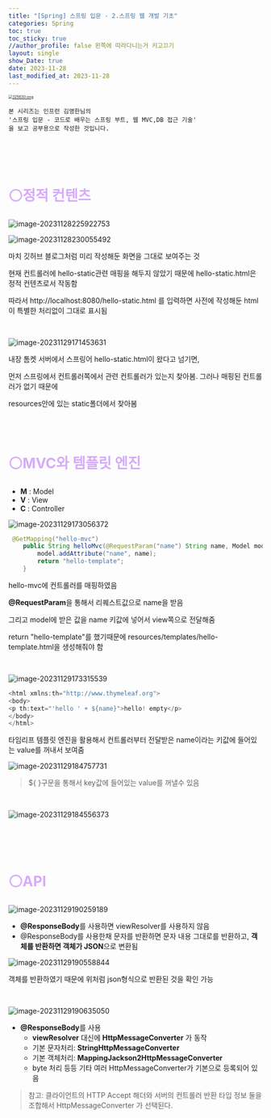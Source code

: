 ```yaml
---
title: "[Spring] 스프링 입문 - 2.스프링 웹 개발 기초"
categories: Spring
toc: true
toc_sticky: true
//author_profile: false 왼쪽에 따라다니는거 키고끄기
layout: single
show_Date: true
date: 2023-11-28
last_modified_at: 2023-11-28
---
```


<a href="https://www.inflearn.com/course/%EC%8A%A4%ED%94%84%EB%A7%81-%EC%9E%85%EB%AC%B8-%EC%8A%A4%ED%94%84%EB%A7%81%EB%B6%80%ED%8A%B8" target="_blank">
  <img src="./../../assets/images/2023-11-23-VLSM/325630-eng.png" alt="325630-eng" style="zoom: 50%;" />
</a>

```
본 시리즈는 인프런 김영한님의
'스프링 입문 - 코드로 배우는 스프링 부트, 웹 MVC,DB 접근 기술'
을 보고 공부용으로 작성한 것입니다.
```

<br>

<br>

<br>

# <span style="color: #D6ABFA;">⚪정적 컨텐츠</span>

![image-20231128225922753](./../../assets/images/2023-11-28-SpringWebDevBasic/image-20231128225922753.png)

![image-20231128230055492](./../../assets/images/2023-11-28-SpringWebDevBasic/image-20231128230055492.png)

마치 깃허브 블로그처럼 미리 작성해둔 화면을 그대로 보여주는 것

현재 컨트롤러에 hello-static관련 매핑을 해두지 않았기 때문에 hello-static.html은 정적 컨텐츠로서 작동함

따라서 http://localhost:8080/hello-static.html 를 입력하면 사전에 작성해둔 html이 특별한 처리없이 그대로 표시됨

<br>

![image-20231129171453631](./../../assets/images/2023-11-28-SpringWebDevBasic/image-20231129171453631.png)

내장 톰켓 서버에서 스프링어 hello-static.html이 왔다고 넘기면, 

먼저 스프링에서 컨트롤러쪽에서 관련 컨트롤러가 있는지 찾아봄. 그러나 매핑된 컨트롤러가 없기 때문에

resources안에 있는 static폴더에서 찾아봄

<br>

<br>

# <span style="color: #D6ABFA;">⚪MVC와 템플릿 엔진</span>

- **M** : Model
- **V** : View
- **C** : Controller

![image-20231129173056372](./../../assets/images/2023-11-28-SpringWebDevBasic/image-20231129173056372.png)

```java
 @GetMapping("hello-mvc")
    public String helloMvc(@RequestParam("name") String name, Model model) {
        model.addAttribute("name", name);
        return "hello-template";
    }
```

hello-mvc에 컨트롤러를 매핑하였음

**@RequestParam**을 통해서 리퀘스트값으로 name을 받음

그리고 model에 받은 값을 name 키값에 넣어서 view쪽으로 전달해줌

return "hello-template"를 했기때문에 resources/templates/hello-template.html을 생성해줘야 함

<br>

![image-20231129173315539](./../../assets/images/2023-11-28-SpringWebDevBasic/image-20231129173315539.png)

```java
<html xmlns:th="http://www.thymeleaf.org">
<body>
<p th:text="'hello ' + ${name}">hello! empty</p>
</body>
</html>
```

타임리프 템플릿 엔진을 활용해서 컨트롤러부터 전달받은 name이라는 키값에 들어있는 value를 꺼내서 보여줌

![image-20231129184757731](./../../assets/images/2023-11-28-SpringWebDevBasic/image-20231129184757731.png)

> ${ }구문을 통해서 key값에 들어있는 value를 꺼낼수 있음

<br>

![image-20231129184556373](./../../assets/images/2023-11-28-SpringWebDevBasic/image-20231129184556373.png)

<br>

<br>

<br>

# <span style="color: #D6ABFA;">⚪API</span>

![image-20231129190259189](./../../assets/images/2023-11-28-SpringWebDevBasic/image-20231129190259189.png)

- **@ResponseBody**를 사용하면 viewResolver를 사용하지 않음
- @ResponseBody를 사용한채 문자를 반환하면 문자 내용 그대로를 반환하고, **객체를 반환하면 객체가 JSON**으로 변환됨

![image-20231129190558844](./../../assets/images/2023-11-28-SpringWebDevBasic/image-20231129190558844.png)

객체를 반환하였기 때문에 위처럼 json형식으로 반환된 것을 확인 가능

<br>

![image-20231129190635050](./../../assets/images/2023-11-28-SpringWebDevBasic/image-20231129190635050.png)

- **@ResponseBody**를 사용
  - **viewResolver** 대신에 **HttpMessageConverter** 가 동작
  - 기본 문자처리: **StringHttpMessageConverter**
  - 기본 객체처리: **MappingJackson2HttpMessageConverter**
  - byte 처리 등등 기타 여러 HttpMessageConverter가 기본으로 등록되어 있음

>참고: 클라이언트의 HTTP Accept 해더와 서버의 컨트롤러 반환 타입 정보 둘을 조합해서 HttpMessageConverter 가 선택된다.
